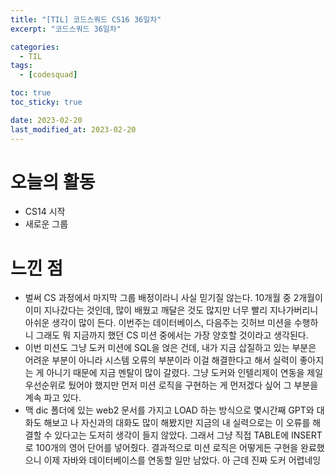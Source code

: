 ```yaml
---
title: "[TIL] 코드스쿼드 CS16 36일차"
excerpt: "코드스쿼드 36일차"

categories:
  - TIL
tags:
  - [codesquad]

toc: true
toc_sticky: true

date: 2023-02-20
last_modified_at: 2023-02-20
---
```


# 오늘의 활동
- CS14 시작
- 새로운 그룹

# 느낀 점
- 벌써 CS 과정에서 마지막 그룹 배정이라니 사실 믿기질 않는다. 10개월 중 2개월이 이미 지나갔다는 것인데, 많이 배웠고 깨달은 것도 많지만 너무 빨리 지나가버리니 아쉬운 생각이 많이 든다. 이번주는 데이터베이스, 다음주는 깃허브 미션을 수행하니 그래도 뭐 지금까지 했던 CS 미션 중에서는 가장 양호할 것이라고 생각된다.
- 이번 미션도 그냥 도커 미션에 SQL을 얹은 건데, 내가 지금 삽질하고 있는 부분은 어려운 부분이 아니라 시스템 오류의 부분이라 이걸 해결한다고 해서 실력이 좋아지는 게 아니기 때문에 지금 멘탈이 많이 갈렸다. 그냥 도커와 인텔리제이 연동을 제일 우선순위로 뒀어야 했지만 먼저 미션 로직을 구현하는 게 먼저겠다 싶어 그 부분을 계속 파고 있다.
- 맥 dic 폴더에 있는 web2 문서를 가지고 LOAD 하는 방식으로 몇시간째 GPT와 대화도 해보고 나 자신과의 대화도 많이 해봤지만 지금의 내 실력으로는 이 오류를 해결할 수 있다고는 도저히 생각이 들지 않았다. 그래서 그냥 직접 TABLE에 INSERT로 100개의 영어 단어를 넣어줬다. 결과적으로 미션 로직은 어떻게든 구현을 완료했으니 이제 자바와 데이터베이스를 연동할 일만 남았다. 아 근데 진짜 도커 어렵네잉